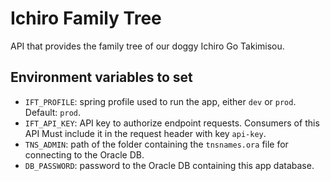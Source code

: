 # Ichiro Family Tree
API that provides the family tree of our doggy Ichiro Go Takimisou.

## Environment variables to set
- `IFT_PROFILE`: spring profile used to run the app, either `dev` or `prod`. Default: `prod`.
- `IFT_API_KEY`: API key to authorize endpoint requests. Consumers of this API Must include it in the request header with key `api-key`.
- `TNS_ADMIN`: path of the folder containing the `tnsnames.ora` file for connecting to the Oracle DB.
- `DB_PASSWORD`: password to the Oracle DB containing this app database.